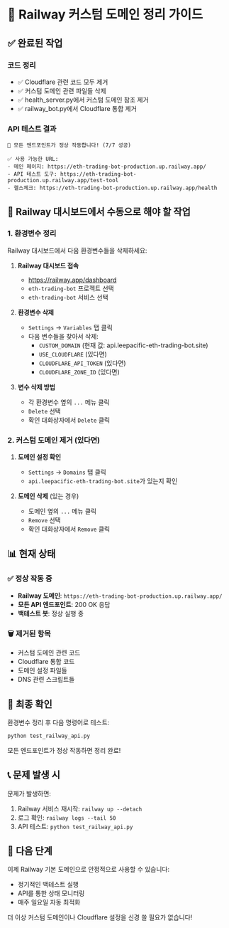 # 🧹 Railway 커스텀 도메인 정리 가이드

## ✅ 완료된 작업

### 코드 정리
- ✅ Cloudflare 관련 코드 모두 제거
- ✅ 커스텀 도메인 관련 파일들 삭제
- ✅ health_server.py에서 커스텀 도메인 참조 제거
- ✅ railway_bot.py에서 Cloudflare 통합 제거

### API 테스트 결과
```
🎉 모든 엔드포인트가 정상 작동합니다! (7/7 성공)

✅ 사용 가능한 URL:
- 메인 페이지: https://eth-trading-bot-production.up.railway.app/
- API 테스트 도구: https://eth-trading-bot-production.up.railway.app/test-tool
- 헬스체크: https://eth-trading-bot-production.up.railway.app/health
```

## 🔧 Railway 대시보드에서 수동으로 해야 할 작업

### 1. 환경변수 정리
Railway 대시보드에서 다음 환경변수들을 삭제하세요:

1. **Railway 대시보드 접속**
   - https://railway.app/dashboard
   - `eth-trading-bot` 프로젝트 선택
   - `eth-trading-bot` 서비스 선택

2. **환경변수 삭제**
   - `Settings` → `Variables` 탭 클릭
   - 다음 변수들을 찾아서 삭제:
     - `CUSTOM_DOMAIN` (현재 값: api.leepacific-eth-trading-bot.site)
     - `USE_CLOUDFLARE` (있다면)
     - `CLOUDFLARE_API_TOKEN` (있다면)
     - `CLOUDFLARE_ZONE_ID` (있다면)

3. **변수 삭제 방법**
   - 각 환경변수 옆의 `...` 메뉴 클릭
   - `Delete` 선택
   - 확인 대화상자에서 `Delete` 클릭

### 2. 커스텀 도메인 제거 (있다면)
1. **도메인 설정 확인**
   - `Settings` → `Domains` 탭 클릭
   - `api.leepacific-eth-trading-bot.site`가 있는지 확인

2. **도메인 삭제** (있는 경우)
   - 도메인 옆의 `...` 메뉴 클릭
   - `Remove` 선택
   - 확인 대화상자에서 `Remove` 클릭

## 📊 현재 상태

### ✅ 정상 작동 중
- **Railway 도메인**: `https://eth-trading-bot-production.up.railway.app/`
- **모든 API 엔드포인트**: 200 OK 응답
- **백테스트 봇**: 정상 실행 중

### 🗑️ 제거된 항목
- 커스텀 도메인 관련 코드
- Cloudflare 통합 코드
- 도메인 설정 파일들
- DNS 관련 스크립트들

## 🎯 최종 확인

환경변수 정리 후 다음 명령어로 테스트:
```bash
python test_railway_api.py
```

모든 엔드포인트가 정상 작동하면 정리 완료!

## 📞 문제 발생 시

문제가 발생하면:
1. Railway 서비스 재시작: `railway up --detach`
2. 로그 확인: `railway logs --tail 50`
3. API 테스트: `python test_railway_api.py`

## 🚀 다음 단계

이제 Railway 기본 도메인으로 안정적으로 사용할 수 있습니다:
- 정기적인 백테스트 실행
- API를 통한 상태 모니터링
- 매주 일요일 자동 최적화

더 이상 커스텀 도메인이나 Cloudflare 설정을 신경 쓸 필요가 없습니다!